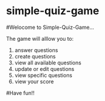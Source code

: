 # simple-quiz-game

#Welocome to Simple-Quiz-Game...

The game will alllow you to:
1. answer questions
2. create questions
3. view all available questions
4. update or edit questions
5. view specific questions
6. view your score

#Have fun!!